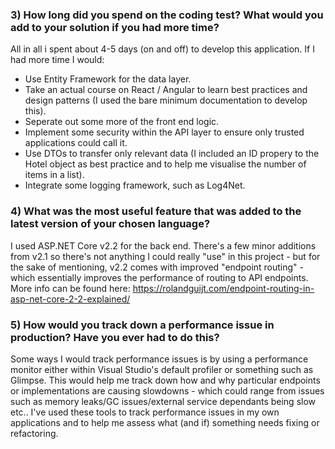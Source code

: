 ### 3) How long did you spend on the coding test? What would you add to your solution if you had more time?
All in all i spent about 4-5 days (on and off) to develop this application. If I had more time I would:
- Use Entity Framework for the data layer.
- Take an actual course on React / Angular to learn best practices and design patterns (I used the bare minimum documentation to develop this).
- Seperate out some more of the front end logic.
- Implement some security within the API layer to ensure only trusted applications could call it.
- Use DTOs to transfer only relevant data (I included an ID propery to the Hotel object as best practice and to help me visualise the number of items in a list).
- Integrate some logging framework, such as Log4Net.

### 4) What was the most useful feature that was added to the latest version of your chosen language?
I used ASP.NET Core v2.2 for the back end. There's a few minor additions from v2.1 so there's not anything I could really "use" in this project - but for the sake of mentioning, v2.2 comes with improved "endpoint routing" - which essentially improves the performance of routing to API endpoints.
More info can be found here: https://rolandguijt.com/endpoint-routing-in-asp-net-core-2-2-explained/

### 5) How would you track down a performance issue in production? Have you ever had to do this?
Some ways I would track performance issues is by using a performance monitor either within Visual Studio's default profiler or something such as Glimpse. This would help me track down how and why particular endpoints or implementations are causing slowdowns - which could range from issues such as memory leaks/GC issues/external service dependants being slow etc..
I've used these tools to track performance issues in my own applications and to help me assess what (and if) something needs fixing or refactoring.
